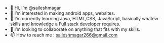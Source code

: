 - 👋 Hi, I’m @saileshmagar
- 👀 I’m interested in making android apps, websites.
- 🌱 I’m currently learning Java, HTML,CSS, JavaScript, basically whatevr skills and knowledge a Full stack developer requires.
- 💞️ I’m looking to collaborate on anything that fits with my skills.
- 📫 How to reach me : saileshmagar266@gmail.com

<!---
saileshmagar/saileshmagar is a ✨ special ✨ repository because its `README.md` (this file) appears on your GitHub profile.
You can click the Preview link to take a look at your changes.
--->
